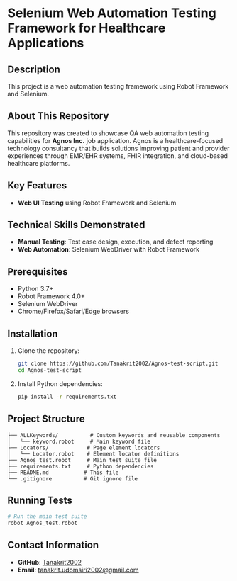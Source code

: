 # Selenium Web Automation Testing Framework for Healthcare Applications

## Description
This project is a web automation testing framework using Robot Framework and Selenium.

## About This Repository
This repository was created to showcase QA web automation testing capabilities for **Agnos Inc.** job application. Agnos is a healthcare-focused technology consultancy that builds solutions improving patient and provider experiences through EMR/EHR systems, FHIR integration, and cloud-based healthcare platforms.

## Key Features
- **Web UI Testing** using Robot Framework and Selenium

## Technical Skills Demonstrated
- **Manual Testing**: Test case design, execution, and defect reporting
- **Web Automation**: Selenium WebDriver with Robot Framework

## Prerequisites
- Python 3.7+
- Robot Framework 4.0+
- Selenium WebDriver
- Chrome/Firefox/Safari/Edge browsers

## Installation
1. Clone the repository:
   ```bash
   git clone https://github.com/Tanakrit2002/Agnos-test-script.git
   cd Agnos-test-script
   ```

2. Install Python dependencies:
   ```bash
   pip install -r requirements.txt
   ```


## Project Structure
```
├── ALLKeywords/          # Custom keywords and reusable components
│   └── keyword.robot     # Main keyword file
├── Locators/            # Page element locators
│   └── Locator.robot    # Element locator definitions
├── Agnos_test.robot     # Main test suite file
├── requirements.txt     # Python dependencies
├── README.md           # This file
└── .gitignore          # Git ignore file
```

## Running Tests
```bash
# Run the main test suite
robot Agnos_test.robot
```

## Contact Information
- **GitHub**: [Tanakrit2002](https://github.com/Tanakrit2002)
- **Email**: tanakrit.udomsiri2002@gmail.com
